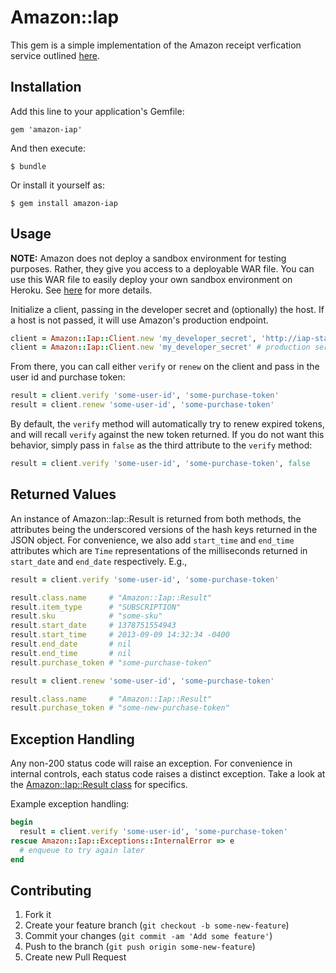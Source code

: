 # Amazon::Iap

This gem is a simple implementation of the Amazon receipt verfication service outlined
[here](https://developer.amazon.com/sdk/in-app-purchasing/documentation/rvs.html).


## Installation

Add this line to your application's Gemfile:

    gem 'amazon-iap'

And then execute:

    $ bundle

Or install it yourself as:

    $ gem install amazon-iap

## Usage

**NOTE:** Amazon does not deploy a sandbox environment for testing purposes.  Rather,
they give you access to a deployable WAR file.  You can use this WAR file to easily deploy your
own sandbox environment on Heroku.  See [here](https://devcenter.heroku.com/articles/war-deployment#command-line)
for more details.

Initialize a client, passing in the developer secret and (optionally) the host.  If a host is not
passed, it will use Amazon's production endpoint.

```ruby
client = Amazon::Iap::Client.new 'my_developer_secret', 'http://iap-staging.domain.com' # staging server
client = Amazon::Iap::Client.new 'my_developer_secret' # production server
```

From there, you can call either `verify` or `renew` on the client and pass in the user id and purchase token:

```ruby
result = client.verify 'some-user-id', 'some-purchase-token'
result = client.renew 'some-user-id', 'some-purchase-token'
```

By default, the `verify` method will automatically try to renew expired tokens, and will recall `verify`
against the new token returned.  If you do not want this behavior, simply pass in `false` as the third
attribute to the `verify` method:

```ruby
result = client.verify 'some-user-id', 'some-purchase-token', false
```

## Returned Values

An instance of Amazon::Iap::Result is returned from both methods, the attributes being the underscored versions
of the hash keys returned in the JSON object.  For convenience, we also add `start_time` and `end_time` attributes
which are `Time` representations of the milliseconds returned in `start_date` and `end_date` respectively.  E.g.,

```ruby
result = client.verify 'some-user-id', 'some-purchase-token'

result.class.name     # "Amazon::Iap::Result"
result.item_type      # "SUBSCRIPTION"
result.sku            # "some-sku"
result.start_date     # 1378751554943
result.start_time     # 2013-09-09 14:32:34 -0400 
result.end_date       # nil
result.end_time       # nil
result.purchase_token # "some-purchase-token"
```

<!-- -->

```ruby
result = client.renew 'some-user-id', 'some-purchase-token'

result.class.name     # "Amazon::Iap::Result"
result.purchase_token # "some-new-purchase-token"
```

## Exception Handling

Any non-200 status code will raise an exception.  For convenience in internal controls, each status code raises
a distinct exception.  Take a look at the [Amazon::Iap::Result class](lib/amazon/iap/result.rb) for specifics.

Example exception handling:

```ruby
begin
  result = client.verify 'some-user-id', 'some-purchase-token'
rescue Amazon::Iap::Exceptions::InternalError => e
  # enqueue to try again later
end
```

## Contributing

1. Fork it
2. Create your feature branch (`git checkout -b some-new-feature`)
3. Commit your changes (`git commit -am 'Add some feature'`)
4. Push to the branch (`git push origin some-new-feature`)
5. Create new Pull Request

